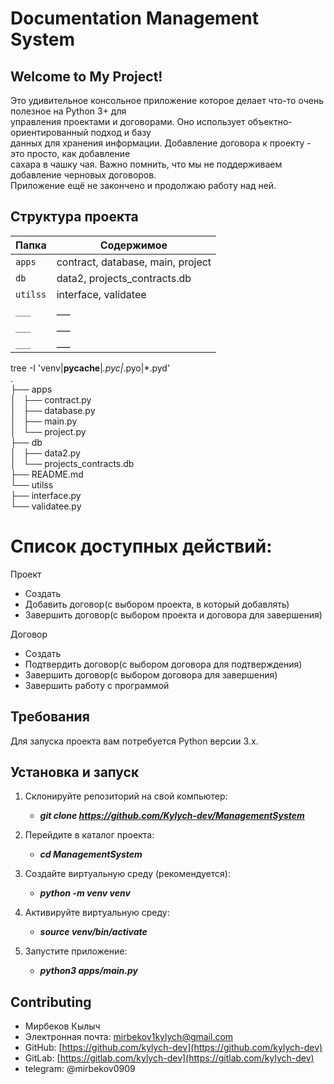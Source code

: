 # Documentation Management System

## Welcome to My Project! 
Это удивительное консольное приложение которое делает что-то очень полезное на Python 3+ для<br> 
управления проектами и договорами. Оно использует объектно-ориентированный подход и базу<br>
данных для хранения информации. Добавление договора к проекту - это просто, как добавление<br>
сахара в чашку чая. Важно помнить, что мы не поддерживаем добавление черновых договоров.<br>
Приложение ещё не закончено и продолжаю работу над ней.<br>

## Структура проекта

| Папка    | Содержимое                        |
|----------|-----------------------------------|
| `apps`   | contract, database, main, project |
| `db`     | data2, projects_contracts.db      |
| `utilss` | interface, validatee              |
| `___`    | ___                               |
| `___`    | ___                               |
| `___`    | ___                               |

 tree -I 'venv|__pycache__|*.pyc|*.pyo|*.pyd'<br>
.<br>
├── apps<br>
│   ├── contract.py<br>
│   ├── database.py<br>
│   ├── main.py<br>
│   └── project.py<br>
├── db<br>
│   ├── data2.py<br>
│   └── projects_contracts.db<br>
├── README.md<br>
└── utilss<br>
    ├── interface.py<br>
    └── validatee.py<br>


# Список доступных действий:<br>
Проект<br>
- Создать<br>
- Добавить договор(с выбором проекта, в который добавлять)<br>
- Завершить договор(с выбором проекта и договора для завершения)<br>

Договор<br>
- Создать<br>
- Подтвердить договор(с выбором договора для подтверждения)<br>
- Завершить договор(с выбором договора для завершения)<br>
- Завершить работу с программой<br>


## Требования

Для запуска проекта вам потребуется Python версии 3.x. 

## Установка и запуск

1. Склонируйте репозиторий на свой компьютер:

    + ***git clone https://github.com/Kylych-dev/ManagementSystem***

2. Перейдите в каталог проекта:

   + ***cd ManagementSystem***

3. Создайте виртуальную среду (рекомендуется):

   + ***python -m venv venv***

4. Активируйте виртуальную среду:
   
   + ***source venv/bin/activate***

5. Запустите приложение:

   + ***python3 apps/main.py***


## Contributing

* Мирбеков Кылыч
* Электронная почта: mirbekov1kylych@gmail.com
* GitHub: [https://github.com/kylych-dev](https://github.com/kylych-dev)
* GitLab: [https://gitlab.com/kylych-dev](https://gitlab.com/kylych-dev)
* telegram: @mirbekov0909
